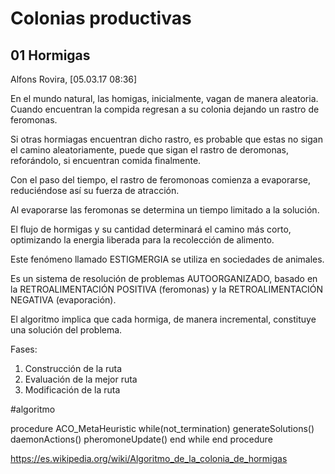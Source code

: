 # Colonias productivas


## 01 Hormigas

Alfons Rovira, [05.03.17 08:36]

En el mundo natural, las homigas, inicialmente, vagan de manera aleatoria. Cuando encuentran la compida regresan a su colonia dejando un rastro de feromonas.

Si otras hormiagas encuentran dicho rastro, es probable que estas no sigan el camino aleatoriamente, puede que sigan el rastro de deromonas, reforándolo, si encuentran comida finalmente.

Con el paso del tiempo, el rastro de feromonoas comienza a evaporarse, reduciéndose así su fuerza de atracción.

Al evaporarse las feromonas se determina un tiempo limitado a la solución.

El flujo de hormigas y su cantidad determinará el camino más corto, optimizando la energia liberada para la recolección de alimento.

Este fenómeno llamado ESTIGMERGIA se utiliza en sociedades de animales.

Es un sistema de resolución de problemas AUTOORGANIZADO, basado en la RETROALIMENTACIÓN POSITIVA (feromonas) y la RETROALIMENTACIÓN NEGATIVA (evaporación).

El algoritmo implica que cada hormiga, de manera incremental, constituye una solución del problema.

Fases:

1. Construcción de la ruta
2. Evaluación de la mejor ruta
3. Modificación de la ruta

#algoritmo

  procedure ACO_MetaHeuristic
    while(not_termination)
       generateSolutions()
       daemonActions()
       pheromoneUpdate()
    end while
  end procedure

https://es.wikipedia.org/wiki/Algoritmo_de_la_colonia_de_hormigas
